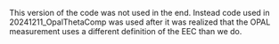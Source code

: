 This version of the code was not used in the end. Instead code used in 20241211_OpalThetaComp was used after it was realized that the OPAL measurement uses a different definition of the EEC than we do.